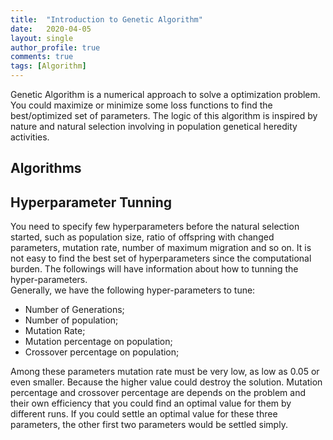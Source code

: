 ```yaml
---
title:  "Introduction to Genetic Algorithm"
date:   2020-04-05
layout: single
author_profile: true
comments: true
tags: [Algorithm]
---
```


Genetic Algorithm is a numerical approach to solve a optimization problem. You could maximize or minimize some loss functions to find the best/optimized set of parameters. The logic of this algorithm is inspired by nature and natural selection involving in population genetical heredity activities. 

## Algorithms




## Hyperparameter Tunning
You need to specify few hyperparameters before the natural selection started, such as population size, ratio of offspring with changed parameters, mutation rate, number of maximum migration and so on. It is not easy to find the best set of hyperparameters since the computational burden. The followings will have information about how to tunning the hyper-parameters.<br/>
Generally, we have the following hyper-parameters to tune:
- Number of Generations;
- Number of population;
- Mutation Rate;
- Mutation percentage on population;
- Crossover percentage on population;

Among these parameters mutation rate must be very low, as low as 0.05 or even smaller. Because the higher value could destroy the solution. Mutation percentage and crossover percentage are depends on the problem and their own efficiency that you could find an optimal value for them by different runs. If you could settle an optimal value for these three parameters, the other first two parameters would be settled simply.
